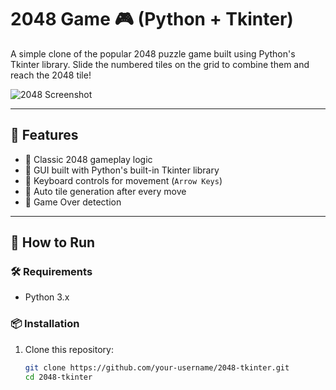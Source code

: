 # 2048 Game 🎮 (Python + Tkinter)

A simple clone of the popular 2048 puzzle game built using Python's Tkinter library. Slide the numbered tiles on the grid to combine them and reach the 2048 tile!

![2048 Screenshot](screenshot.png) <!-- Optional: Add a real screenshot -->

---

## 🔹 Features

- 🎯 Classic 2048 gameplay logic
- 🎨 GUI built with Python's built-in Tkinter library
- 🧠 Keyboard controls for movement (`Arrow Keys`)
- 💾 Auto tile generation after every move
- 🧱 Game Over detection

---

## 🚀 How to Run

### 🛠️ Requirements
- Python 3.x

### 📦 Installation

1. Clone this repository:
   ```bash
   git clone https://github.com/your-username/2048-tkinter.git
   cd 2048-tkinter
